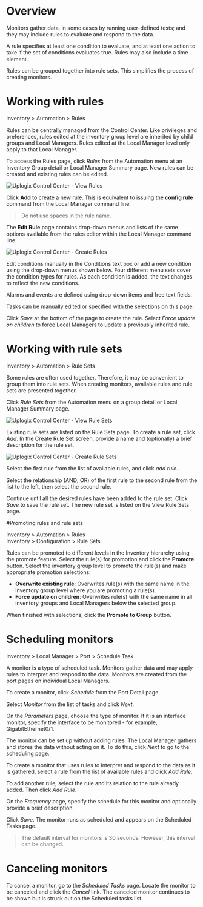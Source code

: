 <!-- 5.4 -->

# Overview

Monitors gather data, in some cases by running user-defined tests; and they may include rules to evaluate and respond to the data.

A rule specifies at least one condition to evaluate, and at least one action to take if the set of conditions evaluates true. Rules may also include a time element.

Rules can be grouped together into rule sets. This simplifies the process of creating monitors.

# Working with rules

<div class='ucc' />Inventory > Automation > Rules</div>

Rules can be centrally managed from the Control Center. Like privileges and preferences, rules edited at the inventory group level are inherited by child groups and Local Managers. Rules edited at the Local Manager level only apply to that Local Manager.

To access the Rules page, click *Rules* from the Automation menu at an Inventory Group detail or Local Manager Summary page. New rules can be created and existing rules can be edited.
 
![Uplogix Control Center - View Rules](http://uplogix.com/support/docs/img/6.0/uplogix-control-center-local-manager-rules-view.png)

Click **Add** to create a new rule. This is equivalent to issuing the **config rule** command from the Local Manager command line.

> Do not use spaces in the rule name.

The **Edit Rule** page contains drop-down menus and lists of the same options available from the rules editor within the Local Manager command line.

![Uplogix Control Center - Create Rules](http://uplogix.com/support/docs/img/6.0/uplogix-control-center-rules-create.png)

Edit conditions manually in the Conditions text box or add a new condition using the drop-down menus shown below. Four different menu sets cover the condition types for rules. As each condition is added, the text changes to reflect the new conditions.

Alarms and events are defined using drop-down items and free text fields.

Tasks can be manually edited or specified with the selections on this page.

Click *Save* at the bottom of the page to create the rule. Select *Force update on children* to force Local Managers to update a previously inherited rule.

# Working with rule sets

<div class='ucc' />Inventory > Automation > Rule Sets</div>

Some rules are often used together. Therefore, it may be convenient to group them into rule sets. When creating monitors, available rules and rule sets are presented together.

Click *Rule Sets* from the Automation menu on a group detail or Local Manager Summary page.

![Uplogix Control Center - View Rule Sets](http://uplogix.com/support/docs/img/6.0/uplogix-control-center-rulesets-view.png)

Existing rule sets are listed on the Rule Sets page.  To create a rule set, click *Add*. In the Create Rule Set screen, provide a name and (optionally) a brief description for the rule set.
 
![Uplogix Control Center - Create Rule Sets](http://uplogix.com/support/docs/img/6.0/uplogix-control-center-rulesets-create.png)

Select the first rule from the list of available rules, and click *add rule*.

Select the relationship (AND; OR) of the first rule to the second rule from the list to the left, then select the second rule.
 
Continue until all the desired rules have been added to the rule set. Click *Save* to save the rule set. The new rule set is listed on the View Rule Sets page.
 
#Promoting rules and rule sets

<div class='ucc' />Inventory > Automation > Rules</div>
<div class='ucc' />Inventory > Configuration > Rule Sets</div>

Rules can be promoted to different levels in the Inventory hierarchy using the promote feature. Select the rule(s) for promotion and click the **Promote** button. Select the inventory group level to promote the rule(s) and make appropriate promotion selections:

- **Overwrite existing rule**:  Overwrites rule(s) with the same name in the inventory group level where you are promoting a rule(s).
- **Force update on children**:  Overwrites rule(s) with the same name in all inventory groups and Local Managers below the selected group.

When finished with selections, click the **Promote to Group** button.
 
# Scheduling monitors

<div class='ucc' />Inventory > Local Manager > Port > Schedule Task </div>

A monitor is a type of scheduled task. Monitors gather data and may apply rules to interpret and respond to the data. Monitors are created from the port pages on individual Local Managers.

To create a monitor, click *Schedule* from the Port Detail page.

Select *Monitor* from the list of tasks and click *Next*.

On the *Parameters* page, choose the type of monitor. If it is an interface monitor, specify the interface to be monitored - for example, GigabitEthernet0/1.

The monitor can be set up without adding rules. The Local Manager gathers and stores the data without acting on it. To do this, click *Next* to go to the scheduling page.

To create a monitor that uses rules to interpret and respond to the data as it is gathered, select a rule from the list of available rules and click *Add Rule*.

To add another rule, select the rule and its relation to the rule already added. Then click *Add Rule*.

On the *Frequency* page, specify the schedule for this monitor and optionally provide a brief description.

Click *Save*. The monitor runs as scheduled and appears on the Scheduled Tasks page.
 
> The default interval for monitors is 30 seconds. However, this interval can be changed.

# Canceling monitors

To cancel a monitor, go to the *Scheduled Tasks* page. Locate the monitor to be canceled and click the *Cancel* link. The canceled monitor continues to be shown but is struck out on the Scheduled tasks list.
